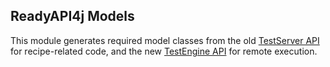 ## ReadyAPI4j Models

This module generates required model classes from the old [TestServer API](https://app.swaggerhub.com/apis/smartbear/ready-api-testserver/2.2.0)  for recipe-related
code, and the new [TestEngine API](https://app.swaggerhub.com/apis/smartbear/readyapi-testengine/1.0.2) for remote execution.